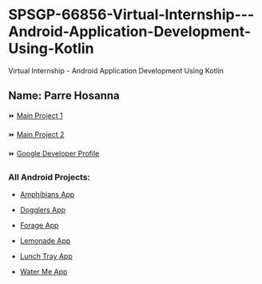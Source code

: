 # SPSGP-66856-Virtual-Internship---Android-Application-Development-Using-Kotlin
Virtual Internship - Android Application Development Using Kotlin

## Name: Parre Hosanna

⏩ [Main Project 1](https://github.com/smartinternz02/SPSGP-66856-Virtual-Internship---Android-Application-Development-Using-Kotlin/tree/main/Nearby-Places-Finder-App)

⏩ [Main Project 2](https://github.com/smartinternz02/SPSGP-66856-Virtual-Internship---Android-Application-Development-Using-Kotlin/tree/main/Grocery-App)

⏩ [Google Developer Profile](https://g.dev/Hosanna3125)

### All Android Projects:

* [Amphibians App](https://github.com/smartinternz02/SPSGP-66856-Virtual-Internship---Android-Application-Development-Using-Kotlin/tree/main/Amphibians-App)

* [Dogglers App](https://github.com/smartinternz02/SPSGP-66856-Virtual-Internship---Android-Application-Development-Using-Kotlin/tree/main/Dogglers-App)

* [Forage App](https://github.com/smartinternz02/SPSGP-66856-Virtual-Internship---Android-Application-Development-Using-Kotlin/tree/main/Forage-App)

* [Lemonade App](https://github.com/smartinternz02/SPSGP-66856-Virtual-Internship---Android-Application-Development-Using-Kotlin/tree/main/Lemonade-App)

* [Lunch Tray App](https://github.com/smartinternz02/SPSGP-66856-Virtual-Internship---Android-Application-Development-Using-Kotlin/tree/main/LunchTray-App)

* [Water Me App](https://github.com/smartinternz02/SPSGP-66856-Virtual-Internship---Android-Application-Development-Using-Kotlin/tree/main/WaterMe-App)


